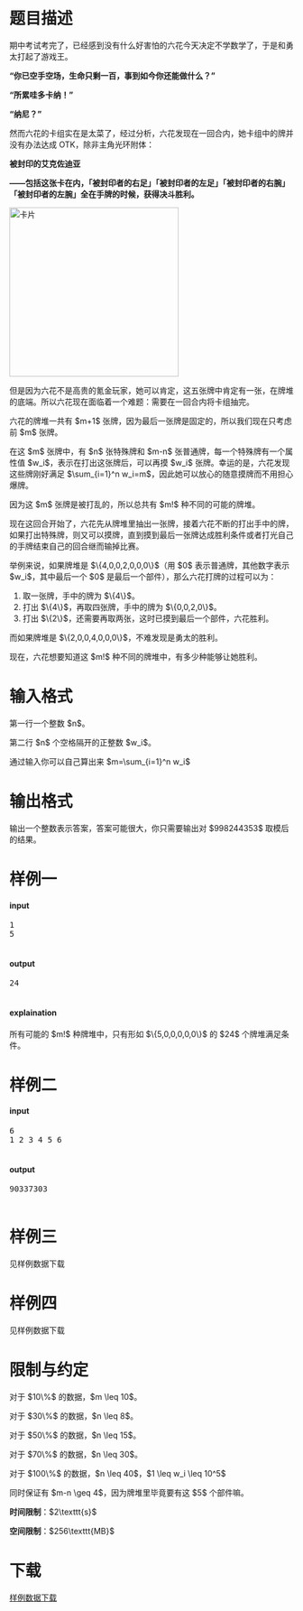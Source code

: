 # 题目描述

<p>期中考试考完了，已经感到没有什么好害怕的六花今天决定不学数学了，于是和勇太打起了游戏王。</p>
<p><strong>“你已空手空场，生命只剩一百，事到如今你还能做什么？”</strong> </p>
<p><strong>“所累哇多卡纳！”</strong></p>
<p><strong>“纳尼？”</strong></p>
<p>然而六花的卡组实在是太菜了，经过分析，六花发现在一回合内，她卡组中的牌并没有办法达成 OTK，除非主角光环附体：</p>
<p><strong>被封印的艾克佐迪亚</strong></p>
<p><strong>——包括这张卡在内，「被封印者的右足」「被封印者的左足」「被封印者的右腕」「被封印者的左腕」全在手牌的时候，获得决斗胜利。</strong></p>
<p><img class="img-responsive center-block" src="//img.uoj.ac/problem/273/card.jpg" alt="卡片" style="width:300px;"/></p>
<p>但是因为六花不是高贵的氪金玩家，她可以肯定，这五张牌中肯定有一张，在牌堆的底端。所以六花现在面临着一个难题：需要在一回合内将卡组抽完。</p>
<p>六花的牌堆一共有 $m+1$ 张牌，因为最后一张牌是固定的，所以我们现在只考虑前 $m$ 张牌。</p>
<p>在这 $m$ 张牌中，有 $n$ 张特殊牌和 $m-n$ 张普通牌，每一个特殊牌有一个属性值 $w_i$，表示在打出这张牌后，可以再摸 $w_i$ 张牌。幸运的是，六花发现这些牌刚好满足 $\sum_{i=1}^n w_i=m$，因此她可以放心的随意摸牌而不用担心爆牌。</p>
<p>因为这 $m$ 张牌是被打乱的，所以总共有 $m!$ 种不同的可能的牌堆。</p>
<p>现在这回合开始了，六花先从牌堆里抽出一张牌，接着六花不断的打出手中的牌，如果打出特殊牌，则又可以摸牌，直到摸到最后一张牌达成胜利条件或者打光自己的手牌结束自己的回合继而输掉比赛。</p>
<p>举例来说，如果牌堆是 $\{4,0,0,2,0,0,0\}$（用 $0$ 表示普通牌，其他数字表示 $w_i$，其中最后一个 $0$ 是最后一个部件），那么六花打牌的过程可以为：</p>
<ol><li>取一张牌，手中的牌为 $\{4\}$。</li>
<li>打出 $\{4\}$，再取四张牌，手中的牌为 $\{0,0,2,0\}$。</li>
<li>打出 $\{2\}$，还需要再取两张，这时已摸到最后一个部件，六花胜利。</li>
</ol><p>而如果牌堆是 $\{2,0,0,4,0,0,0\}$，不难发现是勇太的胜利。</p>
<p>现在，六花想要知道这 $m!$ 种不同的牌堆中，有多少种能够让她胜利。</p>

# 输入格式


<p>第一行一个整数 $n$。</p>
<p>第二行 $n$ 个空格隔开的正整数 $w_i$。</p>
<p>通过输入你可以自己算出来 $m=\sum_{i=1}^n w_i$</p>

# 输出格式


<p>输出一个整数表示答案，答案可能很大，你只需要输出对 $998244353$ 取模后的结果。</p>

# 样例一


<h4>input</h4>
<pre>1
5

</pre>

<h4>output</h4>
<pre>24

</pre>

<h4>explaination</h4>
<p>所有可能的 $m!$ 种牌堆中，只有形如 $\{5,0,0,0,0,0\}$ 的 $24$ 个牌堆满足条件。</p>

# 样例二


<h4>input</h4>
<pre>6
1 2 3 4 5 6

</pre>

<h4>output</h4>
<pre>90337303

</pre>


# 样例三


<p>见样例数据下载</p>

# 样例四


<p>见样例数据下载</p>

# 限制与约定


<p>对于 $10\%$ 的数据，$m \leq 10$。</p>
<p>对于 $30\%$ 的数据，$n \leq 8$。</p>
<p>对于 $50\%$ 的数据，$n \leq 15$。</p>
<p>对于 $70\%$ 的数据，$n \leq 30$。</p>
<p>对于 $100\%$ 的数据，$n \leq 40$，$1 \leq w_i \leq 10^5$</p>
<p>同时保证有 $m-n \geq 4$，因为牌堆里毕竟要有这 $5$ 个部件嘛。</p>
<p><strong>时间限制</strong>：$2\texttt{s}$</p>
<p><strong>空间限制</strong>：$256\texttt{MB}$</p>

# 下载


<p><a href="/download.php?type=problem&amp;id=273">样例数据下载</a></p>
